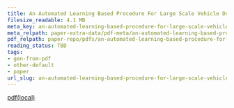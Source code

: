 ```yaml
---
title: An Automated Learning Based Procedure For Large Scale Vehicle Dvnamics Moding On Baidu Apollo Platform
filesize_readable: 4.1 MB
meta_key: an-automated-learning-based-procedure-for-large-scale-vehicle-dvnamics-moding-on-baidu-apollo-platform
meta_relpath: paper-extra-data/pdf-meta/an-automated-learning-based-procedure-for-large-scale-vehicle-dvnamics-moding-on-baidu-apollo-platform.yaml
pdf_relpath: paper-repo/pdfs/an-automated-learning-based-procedure-for-large-scale-vehicle-dvnamics-moding-on-baidu-apollo-platform.pdf
reading_status: TBD
tags:
- gen-from-pdf
- other-default
- paper
url_slug: an-automated-learning-based-procedure-for-large-scale-vehicle-dvnamics-moding-on-baidu-apollo-platform
---
```


[pdf(local)](../../paper-repo/pdfs/an-automated-learning-based-procedure-for-large-scale-vehicle-dvnamics-moding-on-baidu-apollo-platform.pdf)
